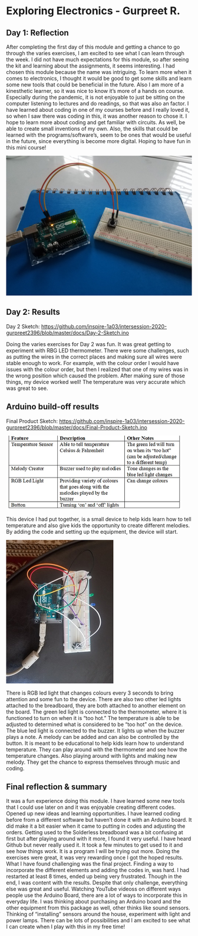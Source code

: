 # Exploring Electronics - Gurpreet R.

## Day 1: Reflection

After completing the first day of this module and getting a chance to go through the varies exercises, I am excited to see what I can learn through the week. I did not have much expectations for this module, so after seeing the kit and learning about the assignments, it seems interesting. I had chosen this module because the name was intriguing. To learn more when it comes to electronics, I thought it would be good to get some skills and learn some new tools that could be beneficial in the future. Also I am more of a kinesthetic learner, so it was nice to know it’s more of a hands on course. Especially during the pandemic, it is not enjoyable to just be sitting on the computer listening to lectures and do readings, so that was also an factor. I have learned about coding in one of my courses before and I really loved it, so when I saw there was coding in this, it was another reason to chose it. I hope to learn more about coding and get familiar with circuits. As well, be able to create small inventions of my own. Also, the skills that could be learned with the programs/software’s, seem to be ones that would be useful in the future, since everything is become more digital. Hoping to have fun in this mini course! 

![Day 1 Sketch Pic](images/day1.jpg "1st Day results!")

## Day 2: Results
Day 2 Sketch: https://github.com/inspire-1a03/intersession-2020-gurpreet2396/blob/master/docs/Day-2-Sketch.ino

Doing the varies exercises for Day 2 was fun. It was great getting to experiment with RBG LED thermometer. There were some challenges, such as putting the wires in the correct places and making sure all wires were stable enough to work. For example, with the colour order I would have issues with the colour order, but then I realized that one of my wires was in the wrong position which caused the problem. After making sure of those things, my device worked well! The temperature was very accurate which was great to see.

## Arduino build-off results

Final Product Sketch: https://github.com/inspire-1a03/intersession-2020-gurpreet2396/blob/master/docs/Final-Product-Sketch.ino

![Table of Features](images/table.jpg "Table of Features!")

This device I had put together, is a small device to help kids learn how to tell temperature and also give kids the opportunity to create different melodies. By adding the code and setting up the equipment, the device will start. 

![Set-up of Ardunino Board](images/setup.jpg "Set-up for the Final Product!")

There is RGB led light that changes colours every 3 seconds to bring attention and some fun to the device. There are also two other led lights attached to the breadboard, they are both attached to another element on the board. The green led light is connected to the thermometer, where it is functioned to turn on when it is “too hot.” The temperature is able to be adjusted to determined what is considered to be “too hot” on the device. The blue led light is connected to the buzzer. It lights up when the buzzer plays a note. A melody can be added and can also be controlled by the button. It is meant to be educational to help kids learn how to understand temperature. They can play around with the thermometer and see how the temperature changes. Also playing around with lights and making new melody. They get the chance to express themselves through music and coding. 

## Final reflection & summary
It was a fun experience doing this module. I have learned some new tools that I could use later on and it was enjoyable creating different codes. Opened up new ideas and learning opportunities. I have learned coding before from a different software but haven’t done it with an Arduino board. It did make it a bit easier when it came to putting in codes and adjusting the orders. Getting used to the Solderless breadboard was a bit confusing at first but after playing around with it more, I found it very useful. I have heard Github but never really used it. It took a few minutes to get used to it and see how things work. It is a program I will be trying out more. Doing the exercises were great, it was very rewarding once I got the hoped results. What I have found challenging was the final project. Finding a way to incorporate the different elements and adding the codes in, was hard. I had restarted at least 8 times, ended up being very frustrated. Though in the end, I was content with the results. Despite that only challenge, everything else was great and useful. Watching YouTube videoss on different ways people use the Arduino Board, there are a lot of ways to incorporate this in everyday life. I was thinking about purchasing an Arduino board and the other equipment from this package as well, other thinks like sound sensors. Thinking of “installing” sensors around the house, experiment with light and power lamps. There can be lots of possibilities and I am excited to see what I can create when I play with this in my free time!
